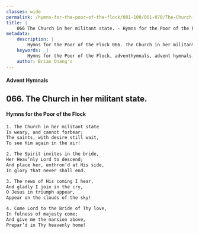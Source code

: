 ```yaml
---
classes: wide
permalink: /hymns-for-the-poor-of-the-flock/001-100/061-070/The-Church-in-her-militant-state/
title: |
    066 The Church in her militant state. - Hymns for the Poor of the Flock
metadata:
    description: |
        Hymns for the Poor of the Flock 066. The Church in her militant state.. The Church in her militant state Is weary, and cannot forbear; The saints, with desire still wait, To see Him again in the air! 
    keywords:  |
        Hymns for the Poor of the Flock, adventhymnals, advent hymnals, The Church in her militant state., The Church in her militant state, 
    author: Brian Onang'o
---
```


#### Advent Hymnals
## 066. The Church in her militant state.
####  Hymns for the Poor of the Flock

```txt
1. The Church in her militant state
Is weary, and cannot forbear;
The saints, with desire still wait,
To see Him again in the air!

2. The Spirit invites in the bride,
Her Heav’nly Lord to descend; 
And place her, enthron’d at His side, 
In glory that never shall end.

3. The news of His coming I hear,
And gladly I join in the cry,
O Jesus in triumph appear,
Appear on the clouds of the sky!

4. Come Lord to the Bride of Thy love,
In fulness of majesty come;
And give me the mansion above, 
Prepar’d in Thy heavenly home!
```